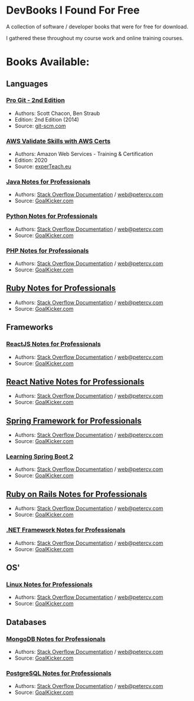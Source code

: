 # DevBooks I Found For Free
A collection of software / developer books that were for free for download.

I gathered these throughout my course work and online training courses. 

# Books Available:
## Languages
### [Pro Git - 2nd Edition](https://github.com/hollyjrobertson/DevBooks_FoundForFree/blob/main/ProGit_2ndEdition.pdf "Pro Git - 2nd Edition")
* Authors: Scott Chacon, Ben Straub
* Edition: 2nd Edition (2014)
* Source: [git-scm.com](https://git-scm.com/book/en/v2 "git-scm.com")

### [AWS Validate Skills with AWS Certs](https://github.com/hollyjrobertson/DevBooks_FoundForFree/blob/main/AWS_CertOverivew.pdf "AWS Validate Skills with AWS Certs")
* Authors: Amazon Web Services - Training & Certification
* Edition: 2020
* Source: [experTeach.eu](https://www.experteach.eu/de/assets/files/AWS_T&C_Cert_AllUp_eBook_FINAL_.pdf "experteach.eu")

### [Java Notes for Professionals](https://github.com/hollyjrobertson/DevBooks_FoundForFree/blob/main/JavaNotesForProfessionals.pdf "Java Notes for Professionals")
* Authors: [Stack Overflow Documentation](https://archive.org/details/documentation-dump.7z "Stack Overflow Documentation") / web@petercv.com
* Source: [GoalKicker.com](https://goalkicker.com/ "GoalKicker.com")

### [Python Notes for Professionals](https://github.com/hollyjrobertson/DevBooks_FoundForFree/blob/main/PythonNotesForProfessionals.pdf "Python Notes for Professionals")
* Authors: [Stack Overflow Documentation](https://archive.org/details/documentation-dump.7z "Stack Overflow Documentation") / web@petercv.com
* Source: [GoalKicker.com](https://goalkicker.com/ "GoalKicker.com")

### [PHP Notes for Professionals](https://github.com/hollyjrobertson/DevBooks_FoundForFree/blob/main/PHPNotesForProfessionals.pdf "PHP Notes for Professionals")
* Authors: [Stack Overflow Documentation](https://archive.org/details/documentation-dump.7z "Stack Overflow Documentation") / web@petercv.com
* Source: [GoalKicker.com](https://goalkicker.com/ "GoalKicker.com")

## [Ruby Notes for Professionals](https://github.com/hollyjrobertson/DevBooks_FoundForFree/blob/main/RubyNotesForProfessionals.pdf "Ruby Notes for Professionals")
* Authors: [Stack Overflow Documentation](https://archive.org/details/documentation-dump.7z "Stack Overflow Documentation") / web@petercv.com
* Source: [GoalKicker.com](https://goalkicker.com/ "GoalKicker.com")

## Frameworks
### [ReactJS Notes for Professionals](https://github.com/hollyjrobertson/DevBooks_FoundForFree/blob/main/ReactJSNotesForProfessionals.pdf "ReactJS Notes for Professionals")
* Authors: [Stack Overflow Documentation](https://archive.org/details/documentation-dump.7z "Stack Overflow Documentation") / web@petercv.com
* Source: [GoalKicker.com](https://goalkicker.com/ "GoalKicker.com") 

## [React Native Notes for Professionals](https://github.com/hollyjrobertson/DevBooks_FoundForFree/blob/main/ReactNativeNotesForProfessionals.pdf "React Native Notes for Professionals")
* Authors: [Stack Overflow Documentation](https://archive.org/details/documentation-dump.7z "Stack Overflow Documentation") / web@petercv.com
* Source: [GoalKicker.com](https://goalkicker.com/ "GoalKicker.com")

## [Spring Framework for Professionals](https://github.com/hollyjrobertson/DevBooks_FoundForFree/blob/main/SpringFrameworkNotesForProfessionals.pdf "Spring Framework Notes for Professionals")
* Authors: [Stack Overflow Documentation](https://archive.org/details/documentation-dump.7z "Stack Overflow Documentation") / web@petercv.com
* Source: [GoalKicker.com](https://goalkicker.com/ "GoalKicker.com")

### [Learning Spring Boot 2](https://github.com/hollyjrobertson/DevBooks_FoundForFree/blob/main/LearingSpringBoot2_2ndEdition.pdf "Learning Spring Boot 2")
* Authors: [Stack Overflow Documentation](https://archive.org/details/documentation-dump.7z "Stack Overflow Documentation") / web@petercv.com
* Source: [GoalKicker.com](https://goalkicker.com/ "GoalKicker.com")

## [Ruby on Rails Notes for Professionals](https://github.com/hollyjrobertson/DevBooks_FoundForFree/blob/main/RubyOnRailsNotesForProfessionals.pdf "Ruby on Rails Notes for Professionals")
* Authors: [Stack Overflow Documentation](https://archive.org/details/documentation-dump.7z "Stack Overflow Documentation") / web@petercv.com
* Source: [GoalKicker.com](https://goalkicker.com/ "GoalKicker.com")

### [.NET Framework Notes for Professionals](https://github.com/hollyjrobertson/DevBooks_FoundForFree/blob/main/DotNETFrameworkNotesForProfessionals.pdf ".NET Framework Notes for Professionals")
* Authors: [Stack Overflow Documentation](https://archive.org/details/documentation-dump.7z "Stack Overflow Documentation") / web@petercv.com
* Source: [GoalKicker.com](https://goalkicker.com/ "GoalKicker.com")

## OS'
### [Linux Notes for Professionals](https://github.com/hollyjrobertson/DevBooks_FoundForFree/blob/main/LearingSpringBoot2_2ndEdition.pdf "Linux Notes for Professionals")
* Authors: [Stack Overflow Documentation](https://archive.org/details/documentation-dump.7z "Stack Overflow Documentation") / web@petercv.com
* Source: [GoalKicker.com](https://goalkicker.com/ "GoalKicker.com")

## Databases
### [MongoDB Notes for Professionals](https://github.com/hollyjrobertson/DevBooks_FoundForFree/blob/main/MongoDBNotesForProfessionals.pdf "MongoDB Notes for Professionals")
* Authors: [Stack Overflow Documentation](https://archive.org/details/documentation-dump.7z "Stack Overflow Documentation") / web@petercv.com
* Source: [GoalKicker.com](https://goalkicker.com/ "GoalKicker.com")

### [PostgreSQL Notes for Professionals](https://github.com/hollyjrobertson/DevBooks_FoundForFree/blob/main/PostgreSQLNotesForProfessionals.pdf "PostgreSQL Notes for Professionals")
* Authors: [Stack Overflow Documentation](https://archive.org/details/documentation-dump.7z "Stack Overflow Documentation") / web@petercv.com
* Source: [GoalKicker.com](https://goalkicker.com/ "GoalKicker.com")

